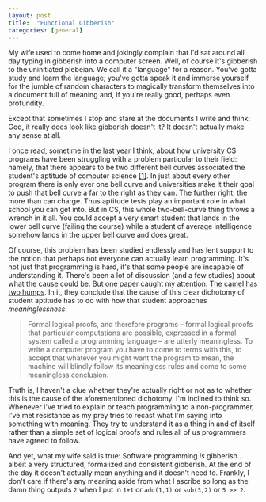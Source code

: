 ```yaml
---
layout: post
title:  "Functional Gibberish"
categories: [general]
---
```

My wife used to come home and jokingly complain that I'd sat around all day typing in gibberish into a computer screen.  Well, of course it's gibberish to the uninitiated plebeian. We call it a "language" for a reason. You've gotta study and learn the language; you've gotta speak it and immerse yourself for the jumble of random characters to magically transform themselves into a document full of meaning and, if you're really good, perhaps even profundity.

Except that sometimes I stop and stare at the documents I write and think: God, it really does look like gibberish doesn't it?  It doesn't actually make any sense at all.

<!--more-->

I once read, sometime in the last year I think, about how university CS programs have been struggling with a problem particular to their field: namely, that there appears to be two different bell curves associated the student's aptitude of computer science [[1]](http://blog.codinghorror.com/separating-programming-sheep-from-non-programming-goats/).  In just about every other program there is only ever one bell curve and universities make it their goal to push that bell curve a far to the right as they can.  The further right, the more than can charge.  Thus aptitude tests play an important role in what school you can get into.  But in CS, this whole two-bell-curve thing throws a wrench in it all.  You could accept a very smart student that lands in the lower bell curve (failing the course) while a student of average intelligence somehow lands in the upper bell curve and does great.  

Of course, this problem has been studied endlessly and has lent support to the notion that perhaps not everyone can actually learn programming.  It's not just that programming is hard, it's that some people are incapable of understanding it.  There's been a lot of discussion (and a few studies) about what the cause could be.  But one paper caught my attention: [The camel has two humps](http://www.eis.mdx.ac.uk/research/PhDArea/saeed/paper1.pdf). In it, they conclude that the cause of this clear dichotomy of student aptitude has to do with how that student approaches *meaninglessness*:

> Formal logical proofs, and therefore programs – formal logical proofs that particular computations are possible, expressed in a formal system called a programming language – are utterly meaningless. To write a computer program you have to come to terms with this, to accept that whatever you might want the program to mean, the machine will blindly follow its meaningless rules and come to some meaningless conclusion.

Truth is, I haven't a clue whether they're actually right or not as to whether this is the cause of the aforementioned dichotomy. I'm inclined to think so. Whenever I've tried to explain or teach programming to a non-programmer, I've met resistance as my prey tries to recast what I'm saying into something with meaning. They try to understand it as a thing in and of itself rather than a simple set of logical proofs and rules all of us programmers have agreed to follow.

And yet, what my wife said is true: Software programming *is* gibberish... albeit a very structured, formalized and consistent gibberish.  At the end of the day it doesn't actually mean anything and it doesn't need to.  Frankly, I don't care if there's any meaning aside from what I ascribe so long as the damn thing outputs `2` when I put in `1+1` or `add(1,1)` or `sub(3,2)` or `5 >> 2`.  